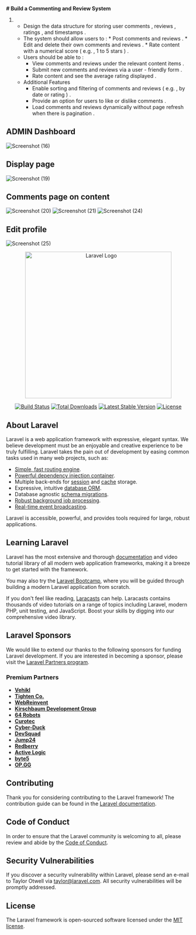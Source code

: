 **# Build a Commenting and Review System**
 1. - Design the data structure for storing user comments , reviews , ratings , and timestamps . 
     * The system should allow users to : 
           * Post comments and reviews . 
           * Edit and delete their own comments and reviews . 
           * Rate content with a numerical score ( e.g. , 1 to 5 stars ) . 
     * Users should be able to : 
          * View comments and reviews under the relevant content items .
          * Submit new comments and reviews via a user - friendly form . 
          * Rate content and see the average rating displayed .
     * Additional Features 
        * Enable sorting and filtering of comments and reviews ( e.g. , by date or rating ) . 
        * Provide an option for users to like or dislike comments .
        * Load comments and reviews dynamically without page refresh when there is pagination .
      
## ADMIN Dashboard
![Screenshot (16)](https://github.com/user-attachments/assets/71d3c4ad-4443-4a24-9abe-d23192d42ee5)

## Display page
![Screenshot (19)](https://github.com/user-attachments/assets/1f3f800c-0d7f-4cc4-b5d6-43f46915682f)

## Comments page on content
![Screenshot (20)](https://github.com/user-attachments/assets/1cd5b76b-6cfb-4671-8dc3-9c60425a6a3b)
![Screenshot (21)](https://github.com/user-attachments/assets/8f0df3e3-6307-485f-9908-e0f48c4a62cb)
![Screenshot (24)](https://github.com/user-attachments/assets/20ab0cb9-6686-494b-82be-aa00ac5df0e3)

## Edit profile
![Screenshot (25)](https://github.com/user-attachments/assets/b3317f65-c239-4357-8dfd-e7c3b6d9bfef)



<p align="center"><a href="https://laravel.com" target="_blank"><img src="https://raw.githubusercontent.com/laravel/art/master/logo-lockup/5%20SVG/2%20CMYK/1%20Full%20Color/laravel-logolockup-cmyk-red.svg" width="400" alt="Laravel Logo"></a></p>

<p align="center">
<a href="https://github.com/laravel/framework/actions"><img src="https://github.com/laravel/framework/workflows/tests/badge.svg" alt="Build Status"></a>
<a href="https://packagist.org/packages/laravel/framework"><img src="https://img.shields.io/packagist/dt/laravel/framework" alt="Total Downloads"></a>
<a href="https://packagist.org/packages/laravel/framework"><img src="https://img.shields.io/packagist/v/laravel/framework" alt="Latest Stable Version"></a>
<a href="https://packagist.org/packages/laravel/framework"><img src="https://img.shields.io/packagist/l/laravel/framework" alt="License"></a>
</p>

## About Laravel

Laravel is a web application framework with expressive, elegant syntax. We believe development must be an enjoyable and creative experience to be truly fulfilling. Laravel takes the pain out of development by easing common tasks used in many web projects, such as:

- [Simple, fast routing engine](https://laravel.com/docs/routing).
- [Powerful dependency injection container](https://laravel.com/docs/container).
- Multiple back-ends for [session](https://laravel.com/docs/session) and [cache](https://laravel.com/docs/cache) storage.
- Expressive, intuitive [database ORM](https://laravel.com/docs/eloquent).
- Database agnostic [schema migrations](https://laravel.com/docs/migrations).
- [Robust background job processing](https://laravel.com/docs/queues).
- [Real-time event broadcasting](https://laravel.com/docs/broadcasting).

Laravel is accessible, powerful, and provides tools required for large, robust applications.

## Learning Laravel

Laravel has the most extensive and thorough [documentation](https://laravel.com/docs) and video tutorial library of all modern web application frameworks, making it a breeze to get started with the framework.

You may also try the [Laravel Bootcamp](https://bootcamp.laravel.com), where you will be guided through building a modern Laravel application from scratch.

If you don't feel like reading, [Laracasts](https://laracasts.com) can help. Laracasts contains thousands of video tutorials on a range of topics including Laravel, modern PHP, unit testing, and JavaScript. Boost your skills by digging into our comprehensive video library.

## Laravel Sponsors

We would like to extend our thanks to the following sponsors for funding Laravel development. If you are interested in becoming a sponsor, please visit the [Laravel Partners program](https://partners.laravel.com).

### Premium Partners

- **[Vehikl](https://vehikl.com/)**
- **[Tighten Co.](https://tighten.co)**
- **[WebReinvent](https://webreinvent.com/)**
- **[Kirschbaum Development Group](https://kirschbaumdevelopment.com)**
- **[64 Robots](https://64robots.com)**
- **[Curotec](https://www.curotec.com/services/technologies/laravel/)**
- **[Cyber-Duck](https://cyber-duck.co.uk)**
- **[DevSquad](https://devsquad.com/hire-laravel-developers)**
- **[Jump24](https://jump24.co.uk)**
- **[Redberry](https://redberry.international/laravel/)**
- **[Active Logic](https://activelogic.com)**
- **[byte5](https://byte5.de)**
- **[OP.GG](https://op.gg)**

## Contributing

Thank you for considering contributing to the Laravel framework! The contribution guide can be found in the [Laravel documentation](https://laravel.com/docs/contributions).

## Code of Conduct

In order to ensure that the Laravel community is welcoming to all, please review and abide by the [Code of Conduct](https://laravel.com/docs/contributions#code-of-conduct).

## Security Vulnerabilities

If you discover a security vulnerability within Laravel, please send an e-mail to Taylor Otwell via [taylor@laravel.com](mailto:taylor@laravel.com). All security vulnerabilities will be promptly addressed.

## License

The Laravel framework is open-sourced software licensed under the [MIT license](https://opensource.org/licenses/MIT).
